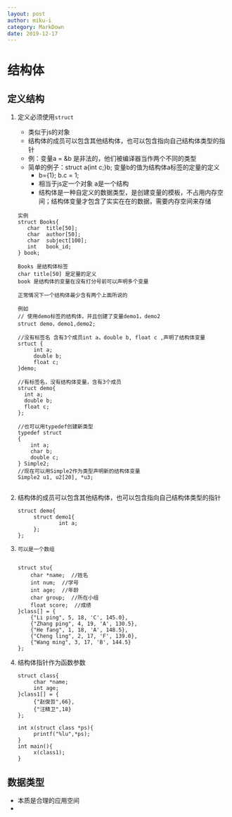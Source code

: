 ```yaml
---
layout: post
author: miku-i
category: MarkDown
date: 2019-12-17
---
```


# 结构体

## 定义结构

1. 定义必须使用``struct``

   - 类似于js的对象
   - 结构体的成员可以包含其他结构体，也可以包含指向自己结构体类型的指针
   - 例：变量a = &b 是非法的，他们被编译器当作两个不同的类型
   - 简单的例子：struct a{int c;}b;   变量b的值为结构体a标签的定量的定义
     - b={1};     b.c = 1; 
     - 相当于js定一个对象  a是一个结构 
     - 结构体是一种自定义的数据类型，是创建变量的模板，不占用内存空间；结构体变量才包含了实实在在的数据，需要内存空间来存储

   ```
   实例
   struct Books{
      char  title[50];
      char  author[50];
      char  subject[100];
      int   book_id;
   } book;
   
   Books 是结构体标签
   char title[50] 是定量的定义
   book 是结构体的变量在没有打分号前可以声明多个变量
   
   正常情况下一个结构体最少含有两个上面所说的
   
   例如
   // 使用demo标签的结构体，并且创建了变量demo1，demo2
   struct demo，demo1,demo2;
   
   //没有标签名 含有3个成员int a，double b, float c ,声明了结构体变量
   srtuct {
    	int a;
    	double b;
    	float c;
   }demo;
   
   //有标签名，没有结构体变量，含有3个成员
   struct demo{
     int a;
     double b;
     float c;
   };
   
   //也可以用typedef创建新类型
   typedef struct
   {
       int a;
       char b;
       double c; 
   } Simple2;
   //现在可以用Simple2作为类型声明新的结构体变量
   Simple2 u1, u2[20], *u3;
   
   
   ```

2. 结构体的成员可以包含其他结构体，也可以包含指向自己结构体类型的指针

   ```
   struct demo{
   		struct demo1{
   				int a;
   		};
   };
   
   ```

   

3. ```
   可以是一个数组
   
   
   struct stu{
       char *name;  //姓名
       int num;  //学号
       int age;  //年龄
       char group;  //所在小组 
       float score;  //成绩
   }class[] = {
       {"Li ping", 5, 18, 'C', 145.0},
       {"Zhang ping", 4, 19, 'A', 130.5},
       {"He fang", 1, 18, 'A', 148.5},
       {"Cheng ling", 2, 17, 'F', 139.0},
       {"Wang ming", 3, 17, 'B', 144.5}
   };
   ```

   

4. 结构体指针作为函数参数

   ```
   struct class{
   		char *name;
   		int age;
   }class1[] = {
   		{"赵俊哲",66},
   		{"汪精卫",18}
   };
   
   int x(struct class *ps){
   		printf("%lu",*ps);
   }
   int main(){
   		x(class1);
   }
   ```

   
## 数据类型

- 本质是合理的应用空间
- 